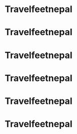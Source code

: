 # Travelfeetnepal
# Travelfeetnepal
# Travelfeetnepal
# Travelfeetnepal
# Travelfeetnepal
# Travelfeetnepal
